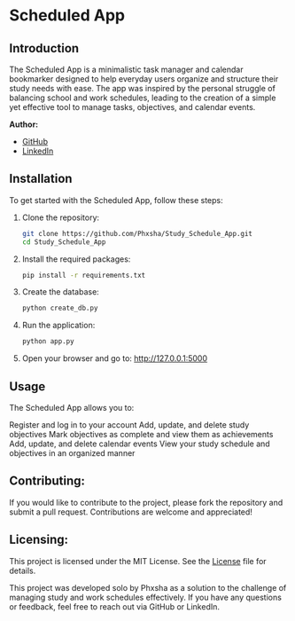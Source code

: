 # Scheduled App

## Introduction

The Scheduled App is a minimalistic task manager and calendar bookmarker designed to help everyday users organize and structure their study needs with ease. The app was inspired by the personal struggle of balancing school and work schedules, leading to the creation of a simple yet effective tool to manage tasks, objectives, and calendar events.

**Author:**  
- [GitHub](https://github.com/Phxsha)  
- [LinkedIn](https://www.linkedin.com/in/teboho-sifiso-phasha-191a28211)  

## Installation

To get started with the Scheduled App, follow these steps:

1. Clone the repository:
   ```bash
   git clone https://github.com/Phxsha/Study_Schedule_App.git
   cd Study_Schedule_App

2. Install the required packages:
   ```bash
   pip install -r requirements.txt

3. Create the database:
   ```bash
   python create_db.py

4. Run the application:
   ```bash
   python app.py

5. Open your browser and go to:
   http://127.0.0.1:5000

## Usage

The Scheduled App allows you to:

Register and log in to your account
Add, update, and delete study objectives
Mark objectives as complete and view them as achievements
Add, update, and delete calendar events
View your study schedule and objectives in an organized manner

## Contributing:

If you would like to contribute to the project, please fork the repository and submit a pull request. Contributions are welcome and appreciated!

## Licensing:

This project is licensed under the MIT License. See the [License](LICENSE) file for details.

This project was developed solo by Phxsha as a solution to the challenge of managing study and work schedules effectively. If you have any questions or feedback, feel free to reach out via GitHub or LinkedIn.
